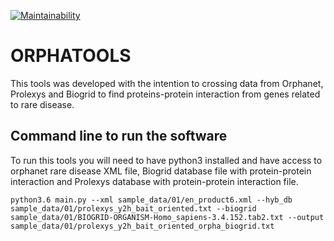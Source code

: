 
[![Maintainability](https://api.codeclimate.com/v1/badges/6832006699f8d97efe23/maintainability)](https://codeclimate.com/github/fbidu/orpha-tools/maintainability)

# ORPHATOOLS

This tools was developed with the intention to crossing data from Orphanet, Prolexys and Biogrid to find proteins-protein interaction from genes related to rare disease.


## Command line to run the software
To run this tools you will need to have python3 installed and have access to orphanet rare disease XML file, Biogrid database file with protein-protein interaction and Prolexys database with protein-protein interaction file.

`python3.6 main.py --xml sample_data/01/en_product6.xml --hyb_db sample_data/01/prolexys_y2h_bait_oriented.txt --biogrid sample_data/01/BIOGRID-ORGANISM-Homo_sapiens-3.4.152.tab2.txt --output sample_data/01/prolexys_y2h_bait_oriented_orpha_biogrid.txt`